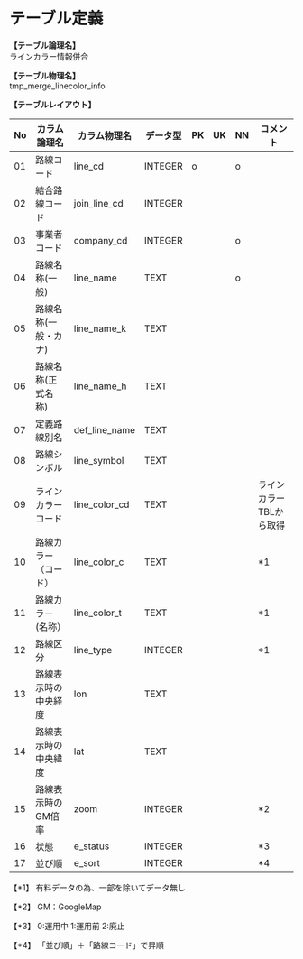 # テーブル定義

**【テーブル論理名】**  
ラインカラー情報併合

**【テーブル物理名】**  
tmp_merge_linecolor_info

**【テーブルレイアウト】**  

| No  |     カラム論理名     | カラム物理名  | データ型 | PK  | UK  | NN  |        コメント         |
| --- | -------------------- | ------------- | -------- | --- | --- | --- | ----------------------- |
| 01  | 路線コード           | line_cd       | INTEGER  | o   |     | o   |                         |
| 02  | 結合路線コード       | join_line_cd  | INTEGER  |     |     |     |                         |
| 03  | 事業者コード         | company_cd    | INTEGER  |     |     | o   |                         |
| 04  | 路線名称(一般)       | line_name     | TEXT     |     |     | o   |                         |
| 05  | 路線名称(一般・カナ) | line_name_k   | TEXT     |     |     |     |                         |
| 06  | 路線名称(正式名称)   | line_name_h   | TEXT     |     |     |     |                         |
| 07  | 定義路線別名         | def_line_name | TEXT     |     |     |     |                         |
| 08  | 路線シンボル         | line_symbol   | TEXT     |     |     |     |                         |
| 09  | ラインカラーコード   | line_color_cd | TEXT     |     |     |     | ラインカラーTBLから取得 |
| 10  | 路線カラー（コード） | line_color_c  | TEXT     |     |     |     | *1                      |
| 11  | 路線カラー(名称）    | line_color_t  | TEXT     |     |     |     | *1                      |
| 12  | 路線区分             | line_type     | INTEGER  |     |     |     | *1                      |
| 13  | 路線表示時の中央経度 | lon           | TEXT     |     |     |     |                         |
| 14  | 路線表示時の中央緯度 | lat           | TEXT     |     |     |     |                         |
| 15  | 路線表示時のGM倍率   | zoom          | INTEGER  |     |     |     | *2                      |
| 16  | 状態                 | e_status      | INTEGER  |     |     |     | *3                      |
| 17  | 並び順               | e_sort        | INTEGER  |     |     |     | *4                      |


【*1】
有料データの為、一部を除いてデータ無し

【*2】
GM：GoogleMap

【*3】
0:運用中
1:運用前
2:廃止

【*4】
「並び順」＋「路線コード」で昇順

